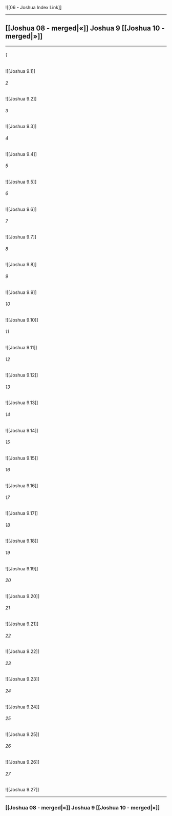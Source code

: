 ![[06 - Joshua Index Link]]

---
##  [[Joshua 08 - merged|«]] Joshua 9 [[Joshua 10 - merged|»]]

---

###### 1
![[Joshua 9.1]] 

###### 2
![[Joshua 9.2]] 

###### 3
![[Joshua 9.3]] 

###### 4
![[Joshua 9.4]]

###### 5 
![[Joshua 9.5]] 

###### 6
![[Joshua 9.6]] 

###### 7
![[Joshua 9.7]] 

###### 8
![[Joshua 9.8]] 

###### 9
![[Joshua 9.9]] 

###### 10
![[Joshua 9.10]] 

###### 11
![[Joshua 9.11]] 

###### 12
![[Joshua 9.12]]

###### 13
![[Joshua 9.13]] 

###### 14
![[Joshua 9.14]] 

###### 15
![[Joshua 9.15]]

###### 16
![[Joshua 9.16]] 

###### 17
![[Joshua 9.17]]

###### 18
![[Joshua 9.18]] 

###### 19
![[Joshua 9.19]] 

###### 20
![[Joshua 9.20]]

###### 21
![[Joshua 9.21]] 

###### 22
![[Joshua 9.22]] 

###### 23
![[Joshua 9.23]]

###### 24
![[Joshua 9.24]] 

###### 25
![[Joshua 9.25]]

###### 26
![[Joshua 9.26]] 

###### 27
![[Joshua 9.27]] 


---
###  [[Joshua 08 - merged|«]] Joshua 9 [[Joshua 10 - merged|»]]